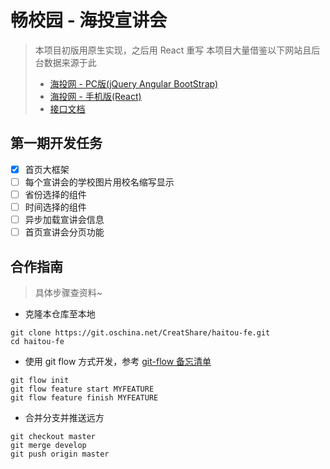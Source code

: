 # 畅校园 - 海投宣讲会

> 本项目初版用原生实现，之后用 React 重写
> 本项目大量借鉴以下网站且后台数据来源于此
> * [海投网 - PC版(jQuery Angular BootStrap)](http://xjh.haitou.cc/)
> * [海投网 - 手机版(React)](http://m.haitou.cc/xjh)
> * [接口文档](./interface.md)

## 第一期开发任务

- [X] 首页大框架
- [ ] 每个宣讲会的学校图片用校名缩写显示
- [ ] 省份选择的组件
- [ ] 时间选择的组件
- [ ] 异步加载宣讲会信息
- [ ] 首页宣讲会分页功能

## 合作指南

> 具体步骤查资料~

* 克隆本仓库至本地

```
git clone https://git.oschina.net/CreatShare/haitou-fe.git
cd haitou-fe
```

* 使用 git flow 方式开发，参考 [git-flow 备忘清单](https://danielkummer.github.io/git-flow-cheatsheet/index.zh_CN.html)

```
git flow init
git flow feature start MYFEATURE
git flow feature finish MYFEATURE
```

* 合并分支并推送远方

```
git checkout master
git merge develop
git push origin master
```